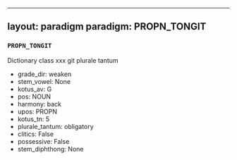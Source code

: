 
---
layout: paradigm
paradigm: PROPN_TONGIT
---
### ` PROPN_TONGIT `

Dictionary class xxx git plurale tantum
* grade_dir: weaken
* stem_vowel: None
* kotus_av: G
* pos: NOUN
* harmony: back
* upos: PROPN
* kotus_tn: 5
* plurale_tantum: obligatory
* clitics: False
* possessive: False
* stem_diphthong: None
